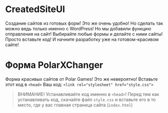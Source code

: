 # CreatedSiteUI
Создание сайтов из готовых форм! Это же очень удобно! Но сделать так можно ведь только именно с WordPress! Но мы добавили функцию отправления на сайт!
Выбирайте любые формы и делайте с ними сайты! Просто вставьте код! И начните разработку уже на готовом-красивом сайте!
# Форма PolarXChanger
Форма красивых сайтов от Polar Games! Это же невероятно!
Вставьте этот код в ```<head>``` 
Ваш код: ```<link rel="stylesheet" href="style.css">```
> ВНИМАНИЕ! Устанавливайте код именно в ```<head>```!
> Перед тем как устанавливать код, скачайте файл ```style.css``` и вставьте его в то место, где у вас главная страница сайта (```index.html```)

